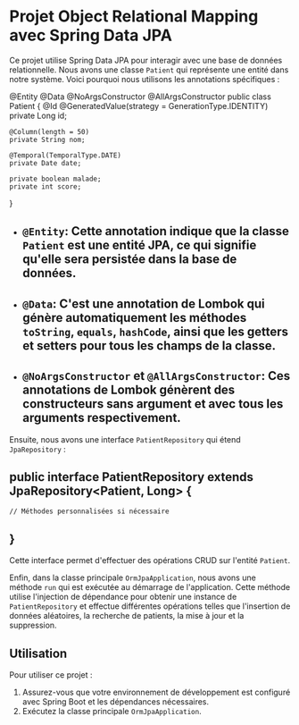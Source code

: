 # Projet Object Relational Mapping avec Spring Data JPA

Ce projet utilise Spring Data JPA pour interagir avec une base de données relationnelle. Nous avons une classe `Patient` qui représente une entité dans notre système. Voici pourquoi nous utilisons les annotations spécifiques :

@Entity
@Data
@NoArgsConstructor
@AllArgsConstructor
public class Patient {
    @Id
    @GeneratedValue(strategy = GenerationType.IDENTITY)
    private Long id;

    @Column(length = 50)
    private String nom;

    @Temporal(TemporalType.DATE)
    private Date date;

    private boolean malade;
    private int score;
}

- ## `@Entity`: Cette annotation indique que la classe `Patient` est une entité JPA, ce qui signifie qu'elle sera persistée dans la base de données.
- ## `@Data`: C'est une annotation de Lombok qui génère automatiquement les méthodes `toString`, `equals`, `hashCode`, ainsi que les getters et setters pour tous les champs de la classe.
- ## `@NoArgsConstructor` et `@AllArgsConstructor`: Ces annotations de Lombok génèrent des constructeurs sans argument et avec tous les arguments respectivement.

Ensuite, nous avons une interface `PatientRepository` qui étend `JpaRepository` :

## public interface PatientRepository extends JpaRepository<Patient, Long> {
    // Méthodes personnalisées si nécessaire
## }


Cette interface permet d'effectuer des opérations CRUD sur l'entité `Patient`.

Enfin, dans la classe principale `OrmJpaApplication`, nous avons une méthode `run` qui est exécutée au démarrage de l'application. Cette méthode utilise l'injection de dépendance pour obtenir une instance de `PatientRepository` et effectue différentes opérations telles que l'insertion de données aléatoires, la recherche de patients, la mise à jour et la suppression.

## Utilisation

Pour utiliser ce projet :

1. Assurez-vous que votre environnement de développement est configuré avec Spring Boot et les dépendances nécessaires.
2. Exécutez la classe principale `OrmJpaApplication`.
